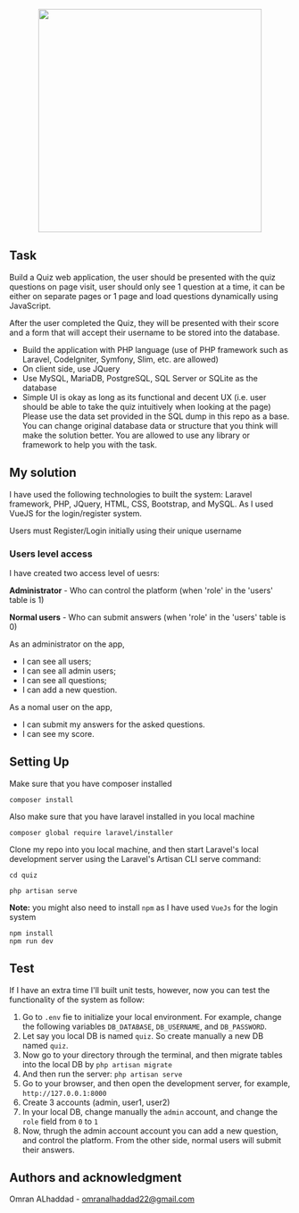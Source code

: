 <p align="center"><a href="https://laravel.com" target="_blank"><img src="https://raw.githubusercontent.com/laravel/art/master/logo-lockup/5%20SVG/2%20CMYK/1%20Full%20Color/laravel-logolockup-cmyk-red.svg" width="400"></a></p>


## Task

Build a Quiz web application, the user should be presented with the quiz questions on page visit, user should only see 1 question at a time, it can be either on separate pages or 1 page and load questions dynamically using JavaScript.

After the user completed the Quiz, they will be presented with their score and a form that will accept their username to be stored into the database.

* Build the application with PHP language (use of PHP framework such as Laravel, CodeIgniter, Symfony, Slim, etc. are allowed)
* On client side, use JQuery
* Use MySQL, MariaDB, PostgreSQL, SQL Server or SQLite as the database
* Simple UI is okay as long as its functional and decent UX (i.e. user should be able to take the quiz intuitively when looking at the page)
Please use the data set provided in the SQL dump in this repo as a base. You can change original database data or structure that you think will make the solution better. You are allowed to use any library or framework to help you with the task.


## My solution
I have used the following technologies to built the system: Laravel framework, PHP, JQuery, HTML, CSS, Bootstrap, and MySQL. As I used VueJS for the login/register system.


Users must Register/Login initially using their unique username
### Users level access
I have created two access level of uesrs:

**Administrator** - Who can control the platform (when 'role' in the 'users' table is 1)

**Normal users** - Who can submit answers (when 'role' in the 'users' table is 0)

As an administrator on the app,
* I can see all users;
* I can see all admin users;
* I can see all questions;
* I can add a new question.

As a nomal user on the app,
* I can submit my answers for the asked questions.
* I can see my score.

## Setting Up
Make sure that you have composer installed
```
composer install
```

Also make sure that you have laravel installed in you local machine 
```
composer global require laravel/installer
```

Clone my repo into you local machine, and then start Laravel's local development server using the Laravel's Artisan CLI serve command:
```
cd quiz
 
php artisan serve
```

**Note:** you might also need to install `npm` as I have used `VueJs` for the login system
```
npm install
npm run dev
```

## Test
If I have an extra time I'll built unit tests, however, now you can test the functionality of the system as follow:
1. Go to `.env` fie to initialize your local environment. For example, change the following variables `DB_DATABASE`, `DB_USERNAME`, and `DB_PASSWORD`.
2. Let say you local DB is named `quiz`. So create manually a new DB named `quiz`.
3. Now go to your directory through the terminal, and then migrate tables into the local DB by `php artisan migrate  `
4. And then run the server: ` php artisan serve `
5. Go to your browser, and then open the development server, for example, `http://127.0.0.1:8000`
6. Create 3 accounts (admin, user1, user2)
7. In your local DB, change manually the `admin` account, and change the `role` field from `0` to `1`
8. Now, thrugh the admin account account you can add a new question, and control the platform. From the other side, normal users will submit their answers.

## Authors and acknowledgment
Omran ALhaddad - omranalhaddad22@gmail.com
